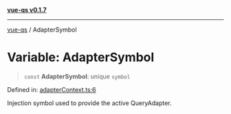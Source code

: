[**vue-qs v0.1.7**](../README.md)

***

[vue-qs](../README.md) / AdapterSymbol

# Variable: AdapterSymbol

> `const` **AdapterSymbol**: unique `symbol`

Defined in: [adapterContext.ts:6](https://github.com/iamsomraj/vue-qs/blob/3914abe3b71638946c178175ac5cb09af4684d1b/src/adapterContext.ts#L6)

Injection symbol used to provide the active QueryAdapter.
